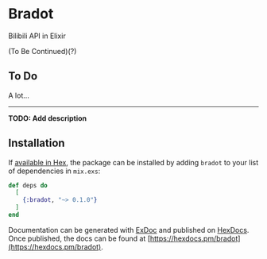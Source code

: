# Bradot

Bilibili API in Elixir

(To Be Continued)(?)

## To Do

A lot...

---

**TODO: Add description**

## Installation

If [available in Hex](https://hex.pm/docs/publish), the package can be installed
by adding `bradot` to your list of dependencies in `mix.exs`:

```elixir
def deps do
  [
    {:bradot, "~> 0.1.0"}
  ]
end
```

Documentation can be generated with [ExDoc](https://github.com/elixir-lang/ex_doc)
and published on [HexDocs](https://hexdocs.pm). Once published, the docs can
be found at [https://hexdocs.pm/bradot](https://hexdocs.pm/bradot).

